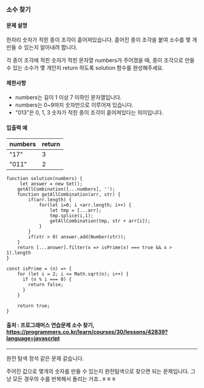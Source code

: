### 소수 찾기

#### 문제 설명
한자리 숫자가 적힌 종이 조각이 흩어져있습니다. 흩어진 종이 조각을 붙여 소수를 몇 개 만들 수 있는지 알아내려 합니다.

각 종이 조각에 적힌 숫자가 적힌 문자열 numbers가 주어졌을 때, 종이 조각으로 만들 수 있는 소수가 몇 개인지 return 하도록 solution 함수를 완성해주세요.

#### 제한사항
- numbers는 길이 1 이상 7 이하인 문자열입니다.
- numbers는 0~9까지 숫자만으로 이루어져 있습니다.
- "013"은 0, 1, 3 숫자가 적힌 종이 조각이 흩어져있다는 의미입니다.

#### 입출력 예
|numbers|return|
|-----|----|
|"17"|3|
|"011"|2|

```
function solution(numbers) {
     let answer = new Set();
    getAllCombination([...numbers], '');
    function getAllCombination(arr, str) {
        if(arr.length) {
            for(let i=0; i <arr.length; i++) {
                let tmp = [...arr];
                tmp.splice(i,1);
                getAllCombination(tmp, str + arr[i]);
            }
        }
        if(str > 0) answer.add(Number(str));
    }
    return [...answer].filter(x => isPrime(x) === true && x > 1).length
}

const isPrime = (n) => {
    for (let i = 2; i <= Math.sqrt(n); i++) {
      if (n % i === 0) {
        return false;
      }
    }

    return true;
}
```

#### 출처 : 프로그래머스 연습문제 소수 찾기, https://programmers.co.kr/learn/courses/30/lessons/42839?language=javascript
--------------------------------------------------------------------------------------------------------------------
완전 탐색 정석 같은 문제 같습니다.

주어진 값으로 몇개의 숫자를 만들 수 있는지 완전탐색으로 찾으면 되는 문제입니다. 그냥 모든 경우의 수를 반복해서 돌리는 거죠..ㅎㅎㅎ
